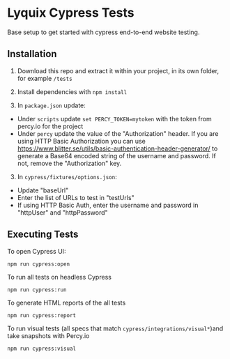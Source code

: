 # Lyquix Cypress Tests

Base setup to get started with cypress end-to-end website testing.

## Installation

1. Download this repo and extract it within your project, in its own folder, for example `/tests`

2. Install dependencies with `npm install`

3. In `package.json` update:
 - Under `scripts` update `set PERCY_TOKEN=mytoken` with the token from percy.io for the project
 - Under `percy` update the value of the "Authorization" header. If you are using HTTP Basic Authorization you can use https://www.blitter.se/utils/basic-authentication-header-generator/ to generate a Base64 encoded string of the username and password. If not, remove the "Authorization" key.

3. In `cypress/fixtures/options.json`:
 - Update "baseUrl"
 - Enter the list of URLs to test in "testUrls"
 - If using HTTP Basic Auth, enter the username and password in "httpUser" and "httpPassword"

## Executing Tests

To open Cypress UI:
```
npm run cypress:open
```

To run all tests on headless Cypress
```
npm run cypress:run
```

To generate HTML reports of the all tests
```
npm run cypress:report
```

To run visual tests (all specs that match `cypress/integrations/visual*`)and take snapshots with Percy.io
```
npm run cypress:visual
```
